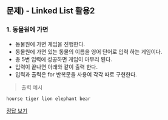 ## 문제) - Linked List 활용2

### 1. 동물원에 가면 

* 동물원에 가면 게임을 진행한다. 
* 동물원에 가면 있는 동물의 이름을 영어 단어로 입력 하는 게임이다. 
* 총 5번 입력에 성공하면 게임이 마무리 된다. 
* 입력이 끝나면 아래와 같이 출력 한다. 
* 입력과 출력은 for 반복문을 사용여 각각 따로 구현한다. 

> 출력 예시 

```
hourse tiger lion elephant bear
```

[정답 보기](test02.c)

